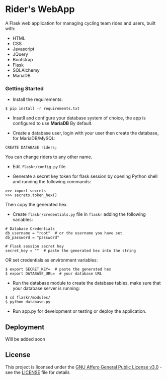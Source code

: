 # Rider's WebApp

A Flask web application for managing cycling team rides and users, built with:
- HTML
- CSS
- Javascript
- JQuery
- Bootstrap
- Flask
- SQLAlchemy
- MariaDB


### Getting Started

- Install the requirements:
```
$ pip install -r requirements.txt
```

- Insatll and configure your database system of choice, the app is configured to use **MariaDB** By default.


- Create a database user, login with your user then create the database, for MariaDB/MySQL:
```
CREATE DATABASE riders;
```
You can change riders to any other name.

- Edit `flaskr/config.py` file.

- Generate a secret key token for flask session by opening Python shell and running the following commands:
```
>>> import secrets
>>> secrets.token_hex()
```
Then copy the generated hex.

- Create `flaskr/credentials.py` file in `flaskr` adding the following variables:
```
# Database Credentials
db_username = "root"  # or the username you have set
db_password = "password"

# Flask session secret key
secret_key = ""  # paste the generated hex into the string
```

OR set credentials as environment variables:
```
$ export SECRET_KEY=  # paste the generated hex
$ export DATABASE_URL=  # your database URL
```

- Run the database module to create the database tables, make sure that your database server is running:
```
$ cd flaskr/modules/
$ python database.py
```

- Run app.py for development or testing or deploy the application.


## Deployment

Will be added soon


## License

This project is licensed under the [GNU Affero General Public License v3.0](LICENSE) - see the [LICENSE](LICENSE) file for details
